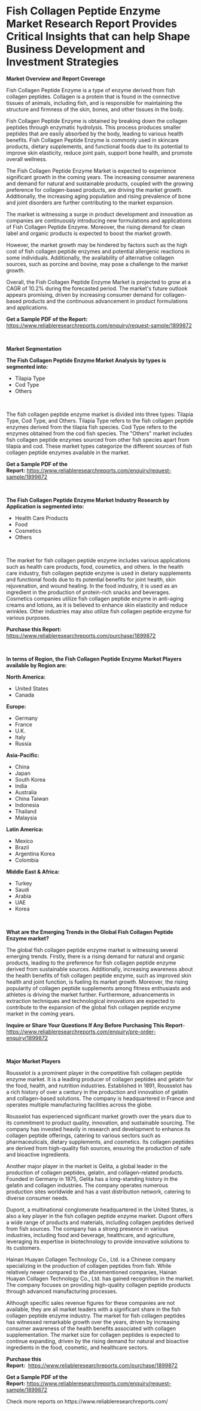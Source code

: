 <p><h1>Fish Collagen Peptide Enzyme Market Research Report Provides Critical Insights that can help Shape Business Development and Investment Strategies</h1></p><p><strong>Market Overview and Report Coverage</strong></p>
<p><p>Fish Collagen Peptide Enzyme is a type of enzyme derived from fish collagen peptides. Collagen is a protein that is found in the connective tissues of animals, including fish, and is responsible for maintaining the structure and firmness of the skin, bones, and other tissues in the body.</p><p>Fish Collagen Peptide Enzyme is obtained by breaking down the collagen peptides through enzymatic hydrolysis. This process produces smaller peptides that are easily absorbed by the body, leading to various health benefits. Fish Collagen Peptide Enzyme is commonly used in skincare products, dietary supplements, and functional foods due to its potential to improve skin elasticity, reduce joint pain, support bone health, and promote overall wellness.</p><p>The Fish Collagen Peptide Enzyme Market is expected to experience significant growth in the coming years. The increasing consumer awareness and demand for natural and sustainable products, coupled with the growing preference for collagen-based products, are driving the market growth. Additionally, the increasing aging population and rising prevalence of bone and joint disorders are further contributing to the market expansion.</p><p>The market is witnessing a surge in product development and innovation as companies are continuously introducing new formulations and applications of Fish Collagen Peptide Enzyme. Moreover, the rising demand for clean label and organic products is expected to boost the market growth.</p><p>However, the market growth may be hindered by factors such as the high cost of fish collagen peptide enzymes and potential allergenic reactions in some individuals. Additionally, the availability of alternative collagen sources, such as porcine and bovine, may pose a challenge to the market growth.</p><p>Overall, the Fish Collagen Peptide Enzyme Market is projected to grow at a CAGR of 10.2% during the forecasted period. The market's future outlook appears promising, driven by increasing consumer demand for collagen-based products and the continuous advancement in product formulations and applications.</p></p>
<p><strong>Get a Sample PDF of the Report:</strong> <a href="https://www.reliableresearchreports.com/enquiry/request-sample/1899872">https://www.reliableresearchreports.com/enquiry/request-sample/1899872</a></p>
<p>&nbsp;</p>
<p><strong>Market Segmentation</strong></p>
<p><strong>The Fish Collagen Peptide Enzyme Market Analysis by types is segmented into:</strong></p>
<p><ul><li>Tilapia Type</li><li>Cod Type</li><li>Others</li></ul></p>
<p>&nbsp;</p>
<p><p>The fish collagen peptide enzyme market is divided into three types: Tilapia Type, Cod Type, and Others. Tilapia Type refers to the fish collagen peptide enzymes derived from the tilapia fish species. Cod Type refers to the enzymes obtained from the cod fish species. The "Others" market includes fish collagen peptide enzymes sourced from other fish species apart from tilapia and cod. These market types categorize the different sources of fish collagen peptide enzymes available in the market.</p></p>
<p><strong>Get a Sample PDF of the Report:</strong>&nbsp;<a href="https://www.reliableresearchreports.com/enquiry/request-sample/1899872">https://www.reliableresearchreports.com/enquiry/request-sample/1899872</a></p>
<p>&nbsp;</p>
<p><strong>The Fish Collagen Peptide Enzyme Market Industry Research by Application is segmented into:</strong></p>
<p><ul><li>Health Care Products</li><li>Food</li><li>Cosmetics</li><li>Others</li></ul></p>
<p>&nbsp;</p>
<p><p>The market for fish collagen peptide enzyme includes various applications such as health care products, food, cosmetics, and others. In the health care industry, fish collagen peptide enzyme is used in dietary supplements and functional foods due to its potential benefits for joint health, skin rejuvenation, and wound healing. In the food industry, it is used as an ingredient in the production of protein-rich snacks and beverages. Cosmetics companies utilize fish collagen peptide enzyme in anti-aging creams and lotions, as it is believed to enhance skin elasticity and reduce wrinkles. Other industries may also utilize fish collagen peptide enzyme for various purposes.</p></p>
<p><strong>Purchase this Report:</strong>&nbsp; <a href="https://www.reliableresearchreports.com/purchase/1899872">https://www.reliableresearchreports.com/purchase/1899872</a></p>
<p>&nbsp;</p>
<p><strong>In terms of Region, the Fish Collagen Peptide Enzyme Market Players available by Region are:</strong></p>
<p>
    <p> <strong> North America: </strong>
        <ul>
            <li>United States</li>
            <li>Canada</li>
        </ul>
        </p> 
    <p> <strong> Europe: </strong>
        <ul>
            <li>Germany</li>
            <li>France</li>
            <li>U.K.</li>
            <li>Italy</li>
            <li>Russia</li>
        </ul>
        </p> 
    <p> <strong> Asia-Pacific: </strong>
        <ul>
            <li>China</li>
            <li>Japan</li>
            <li>South Korea</li>
            <li>India</li>
            <li>Australia</li>
            <li>China Taiwan</li>
            <li>Indonesia</li>
            <li>Thailand</li>
            <li>Malaysia</li>
        </ul>
        </p> 
    <p> <strong> Latin America: </strong>
        <ul>
            <li>Mexico</li>
            <li>Brazil</li>
            <li>Argentina Korea</li>
            <li>Colombia</li>
        </ul>
        </p> 
    <p> <strong> Middle East & Africa: </strong>
        <ul>
            <li>Turkey</li>
            <li>Saudi</li>
            <li>Arabia</li>
            <li>UAE</li>
            <li>Korea</li>
        </ul>
    </p>
    </p>
<p>&nbsp;</p>
<p><strong>What are the Emerging Trends in the Global Fish Collagen Peptide Enzyme market?</strong></p>
<p><p>The global fish collagen peptide enzyme market is witnessing several emerging trends. Firstly, there is a rising demand for natural and organic products, leading to the preference for fish collagen peptide enzyme derived from sustainable sources. Additionally, increasing awareness about the health benefits of fish collagen peptide enzyme, such as improved skin health and joint function, is fueling its market growth. Moreover, the rising popularity of collagen peptide supplements among fitness enthusiasts and athletes is driving the market further. Furthermore, advancements in extraction techniques and technological innovations are expected to contribute to the expansion of the global fish collagen peptide enzyme market in the coming years.</p></p>
<p><strong>Inquire or Share Your Questions If Any Before Purchasing This Report</strong>- <a href="https://www.reliableresearchreports.com/enquiry/pre-order-enquiry/1899872">https://www.reliableresearchreports.com/enquiry/pre-order-enquiry/1899872</a></p>
<p>&nbsp;</p>
<p><strong>Major Market Players</strong></p>
<p><p>Rousselot is a prominent player in the competitive fish collagen peptide enzyme market. It is a leading producer of collagen peptides and gelatin for the food, health, and nutrition industries. Established in 1891, Rousselot has a rich history of over a century in the production and innovation of gelatin and collagen-based solutions. The company is headquartered in France and operates multiple manufacturing facilities across the globe.</p><p>Rousselot has experienced significant market growth over the years due to its commitment to product quality, innovation, and sustainable sourcing. The company has invested heavily in research and development to enhance its collagen peptide offerings, catering to various sectors such as pharmaceuticals, dietary supplements, and cosmetics. Its collagen peptides are derived from high-quality fish sources, ensuring the production of safe and bioactive ingredients.</p><p>Another major player in the market is Gelita, a global leader in the production of collagen peptides, gelatin, and collagen-related products. Founded in Germany in 1875, Gelita has a long-standing history in the gelatin and collagen industries. The company operates numerous production sites worldwide and has a vast distribution network, catering to diverse consumer needs.</p><p>Dupont, a multinational conglomerate headquartered in the United States, is also a key player in the fish collagen peptide enzyme market. Dupont offers a wide range of products and materials, including collagen peptides derived from fish sources. The company has a strong presence in various industries, including food and beverage, healthcare, and agriculture, leveraging its expertise in biotechnology to provide innovative solutions to its customers.</p><p>Hainan Huayan Collagen Technology Co., Ltd. is a Chinese company specializing in the production of collagen peptides from fish. While relatively newer compared to the aforementioned companies, Hainan Huayan Collagen Technology Co., Ltd. has gained recognition in the market. The company focuses on providing high-quality collagen peptide products through advanced manufacturing processes.</p><p>Although specific sales revenue figures for these companies are not available, they are all market leaders with a significant share in the fish collagen peptide enzyme industry. The market for fish collagen peptides has witnessed remarkable growth over the years, driven by increasing consumer awareness of the health benefits associated with collagen supplementation. The market size for collagen peptides is expected to continue expanding, driven by the rising demand for natural and bioactive ingredients in the food, cosmetic, and healthcare sectors.</p></p>
<p><strong>Purchase this Report:</strong>&nbsp;&nbsp;<a href="https://www.reliableresearchreports.com/purchase/1899872">https://www.reliableresearchreports.com/purchase/1899872</a></p>
<p></p>
<p><strong>Get a Sample PDF of the Report:</strong>&nbsp;<a href="https://www.reliableresearchreports.com/enquiry/request-sample/1899872">https://www.reliableresearchreports.com/enquiry/request-sample/1899872</a></p>
<p>Check more reports on https://www.reliableresearchreports.com/</p>
